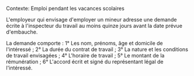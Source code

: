 Contexte: Emploi pendant les vacances scolaires

L'employeur qui envisage d'employer un mineur adresse une demande écrite à l'inspecteur du travail au moins quinze jours avant la date prévue d'embauche.

La demande comporte : 1° Les nom, prénoms, âge et domicile de l'intéressé ; 2° La durée du contrat de travail ; 3° La nature et les conditions de travail envisagées ; 4° L'horaire de travail ; 5° Le montant de la rémunération ; 6° L'accord écrit et signé du représentant légal de l'intéressé.